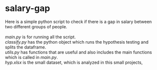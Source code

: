 # salary-gap

Here is a simple python script to check if there is a gap in salary between two different groups of people. <br>
<br>
*main.py* is for running all the script.<br>
*classify.py* has the python object which runs the hypothesis testing and splits the dataframe.<br>
*utils.py* has functions that are useful and also includes the main functions which is called in *main.py*.<br>
*hyp.xlsx* is the small dataset, which is analyzed in this small projects,<br>
